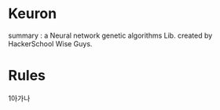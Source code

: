 Keuron
======
summary : a Neural network genetic algorithms Lib. created by HackerSchool Wise Guys.


Rules
======
1아가나



